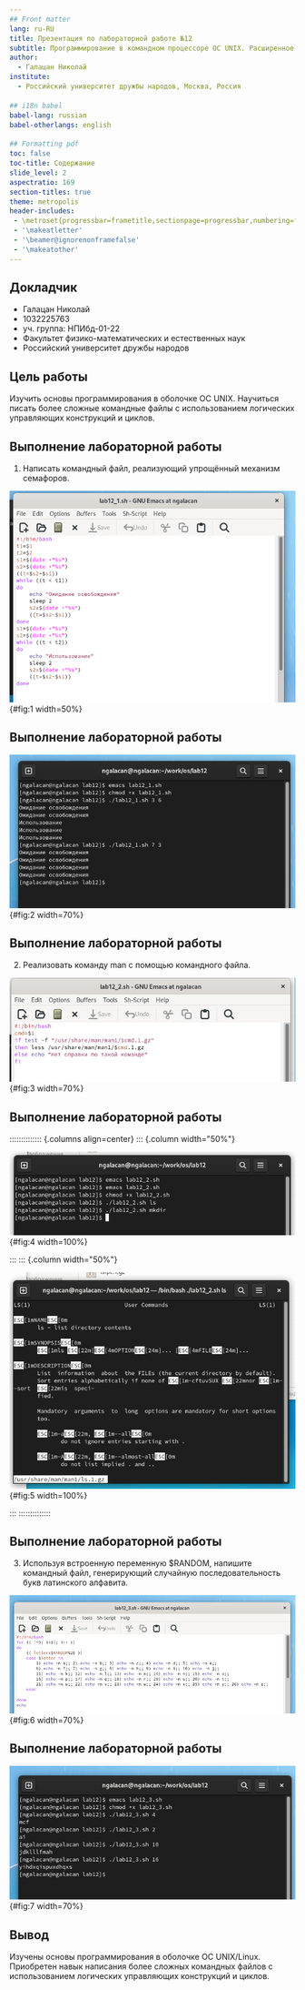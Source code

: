 ```yaml
---
## Front matter
lang: ru-RU
title: Презентация по лабораторной работе №12
subtitle: Программирование в командном процессоре ОС UNIX. Расширенное программирование.
author:
  - Галацан Николай
institute:
  - Российский университет дружбы народов, Москва, Россия
  
## i18n babel
babel-lang: russian
babel-otherlangs: english

## Formatting pdf
toc: false
toc-title: Содержание
slide_level: 2
aspectratio: 169
section-titles: true
theme: metropolis
header-includes:
 - \metroset{progressbar=frametitle,sectionpage=progressbar,numbering=fraction}
 - '\makeatletter'
 - '\beamer@ignorenonframefalse'
 - '\makeatother'
---
```




## Докладчик

  * Галацан Николай
  * 1032225763
  * уч. группа: НПИбд-01-22
  * Факультет физико-математических и естественных наук
  * Российский университет дружбы народов

## Цель работы

Изучить основы программирования в оболочке ОС UNIX. Научиться писать более
сложные командные файлы с использованием логических управляющих конструкций
и циклов.

## Выполнение лабораторной работы

1. Написать командный файл, реализующий упрощённый механизм семафоров. 

![Ввод текста программы №1](image/1.png){#fig:1 width=50%}

## Выполнение лабораторной работы

![Запуск программы №1](image/2.png){#fig:2 width=70%}

## Выполнение лабораторной работы

2. Реализовать команду man с помощью командного файла.

![Ввод текста программы №2](image/3.png){#fig:3 width=70%}

## Выполнение лабораторной работы

:::::::::::::: {.columns align=center}
::: {.column width="50%"}

![Запуск программы №2](image/4.png){#fig:4 width=100%}

:::
::: {.column width="50%"}

![Справка по команде ls](image/5.png){#fig:5 width=100%}

:::
::::::::::::::

## Выполнение лабораторной работы

3. Используя встроенную переменную $RANDOM, напишите командный файл, генерирующий случайную последовательность букв латинского алфавита.

![Ввод текста программы №3](image/6.png){#fig:6 width=70%}

## Выполнение лабораторной работы

![Запуск программы №3](image/7.png){#fig:7 width=70%}

## Вывод

Изучены основы программирования в оболочке ОС UNIX/Linux. Приобретен навык написания более сложных командных файлов с использованием логических управляющих конструкций и циклов.
